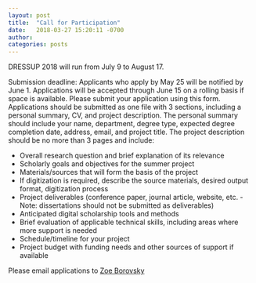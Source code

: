 ```yaml
---
layout: post
title:  "Call for Participation"
date:   2018-03-27 15:20:11 -0700
author: 
categories: posts
---
```

DRESSUP 2018 will run from July 9 to August 17. 

Submission deadline: Applicants who apply by May 25 will be notified by June 1. Applications will be accepted through June 15 on a rolling basis if space is available. Please submit your application using this form. Applications should be submitted as one file with 3 sections, including a personal summary, CV, and project description. The personal summary should include your name, department, degree type, expected degree completion date, address, email, and project title. The project description should be no more than 3 pages and include:

* Overall research question and brief explanation of its relevance
* Scholarly goals and objectives for the summer project
* Materials/sources that will form the basis of the project
* If digitization is required, describe the source materials, desired output format, digitization process
* Project deliverables (conference paper, journal article, website, etc. - Note: dissertations should not be submitted as deliverables)
* Anticipated digital scholarship tools and methods
* Brief evaluation of applicable technical skills, including areas where more support is needed
* Schedule/timeline for your project
* Project budget with funding needs and other sources of support if available

Please email applications to [Zoe Borovsky](mailto:zoe@library.ucla.edu)
